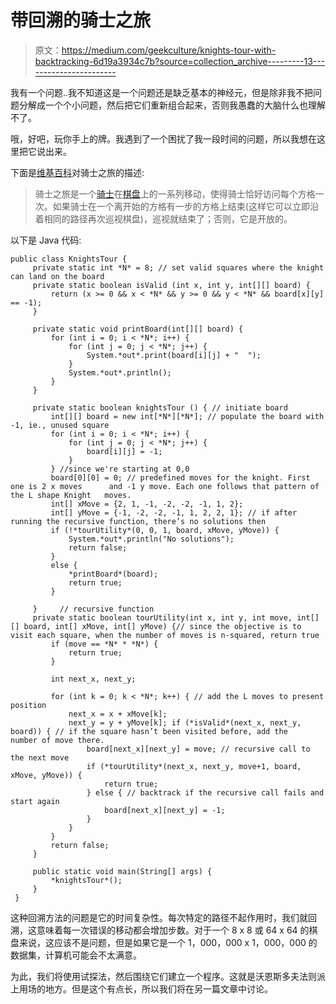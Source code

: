 # 带回溯的骑士之旅

> 原文：<https://medium.com/geekculture/knights-tour-with-backtracking-6d19a3934c7b?source=collection_archive---------13----------------------->

我有一个问题..我不知道这是一个问题还是缺乏基本的神经元，但是除非我不把问题分解成一个个小问题，然后把它们重新组合起来，否则我愚蠢的大脑什么也理解不了。

哦，好吧，玩你手上的牌。我遇到了一个困扰了我一段时间的问题，所以我想在这里把它说出来。

下面是[维基百科](https://en.wikipedia.org/wiki/Knight%27s_tour)对骑士之旅的描述:

> 骑士之旅是一个[骑士](https://en.wikipedia.org/wiki/Knight_(chess))在[棋盘](https://en.wikipedia.org/wiki/Chessboard)上的一系列移动，使得骑士恰好访问每个方格一次。如果骑士在一个离开始的方格有一步的方格上结束(这样它可以立即沿着相同的路径再次巡视棋盘)，巡视就结束了；否则，它是开放的。

以下是 Java 代码:

```
public class KnightsTour {
     private static int *N* = 8; // set valid squares where the knight can land on the board
     private static boolean isValid (int x, int y, int[][] board) {
         return (x >= 0 && x < *N* && y >= 0 && y < *N* && board[x][y] == -1);
     }

     private static void printBoard(int[][] board) {
         for (int i = 0; i < *N*; i++) {
             for (int j = 0; j < *N*; j++) {
                 System.*out*.print(board[i][j] + "  ");
             }
             System.*out*.println();
         }
     }

     private static boolean knightsTour () { // initiate board
         int[][] board = new int[*N*][*N*]; // populate the board with -1, ie., unused square
         for (int i = 0; i < *N*; i++) {
             for (int j = 0; j < *N*; j++) {
                 board[i][j] = -1;
             }
         } //since we're starting at 0,0
         board[0][0] = 0; // predefined moves for the knight. First one is 2 x moves      and -1 y move. Each one follows that pattern of the L shape Knight   moves.
         int[] xMove = {2, 1, -1, -2, -2, -1, 1, 2};
         int[] yMove = {-1, -2, -2, -1, 1, 2, 2, 1}; // if after running the recursive function, there’s no solutions then
         if (!*tourUtility*(0, 0, 1, board, xMove, yMove)) {
             System.*out*.println("No solutions");
             return false;
         }
         else {
             *printBoard*(board);
             return true;
         }

     }     // recursive function
     private static boolean tourUtility(int x, int y, int move, int[][] board, int[] xMove, int[] yMove) {// since the objective is to visit each square, when the number of moves is n-squared, return true
         if (move == *N* * *N*) {
             return true;
         }

         int next_x, next_y;

         for (int k = 0; k < *N*; k++) { // add the L moves to present position
             next_x = x + xMove[k];
             next_y = y + yMove[k]; if (*isValid*(next_x, next_y, board)) { // if the square hasn’t been visited before, add the    number of move there.
                 board[next_x][next_y] = move; // recursive call to the next move
                 if (*tourUtility*(next_x, next_y, move+1, board, xMove, yMove)) {
                     return true;
                 } else { // backtrack if the recursive call fails and start again
                     board[next_x][next_y] = -1;
                 }
             }
         }
         return false;
     }

     public static void main(String[] args) {
         *knightsTour*();
     }
 }
```

这种回溯方法的问题是它的时间复杂性。每次特定的路径不起作用时，我们就回溯，这意味着每一次错误的移动都会增加步数。对于一个 8 x 8 或 64 x 64 的棋盘来说，这应该不是问题，但是如果它是一个 1，000，000 x 1，000，000 的数据集，计算机可能会不太满意。

为此，我们将使用试探法，然后围绕它们建立一个程序。这就是沃恩斯多夫法则派上用场的地方。但是这个有点长，所以我们将在另一篇文章中讨论。